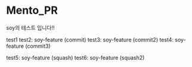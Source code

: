 # Mento_PR
soy의 테스트 입니다!!

test1
test2: soy-feature (commit)
test3: soy-feature (commit2)
test4: soy-feature (commit3)

test5: soy-feature (squash)
test6: soy-feature (squash2)
